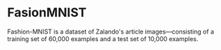 # FasionMNIST

Fashion-MNIST is a dataset of Zalando's article images—consisting of a training set of 60,000 examples and a test set of 10,000 examples. 
